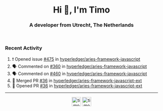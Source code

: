 <h1 align="center">Hi 👋, I'm Timo</h1>
<h3 align="center">A developer from Utrecht, The Netherlands</h3>
<br/>
<!-- https://github.com/rahuldkjain/github-profile-readme-generator --!>

<!--  <p align="left"><img src="https://github-readme-stats.vercel.app/api?username=timoglastra&show_icons=true&count_private=true&" alt="timoglastra" /></p> --!>

<!--
Github language stats
<p align="left"><img src="https://github-readme-stats.vercel.app/api/top-langs/?username=timoglastra&layout=compact" alt="timoglastra" /><p>
-->

<!-- Codestats language stats -->
<!-- <p align="left"><img src="https://codestats-readme.vercel.app/api/top-langs/?username=timoglastra&layout=compact&language_count=12" alt="timoglastra" /><p>    --!>
  
<h3>Recent Activity</h3>

<!--START_SECTION:activity-->
1. ❗️ Opened issue [#475](https://github.com/hyperledger/aries-framework-javascript/issues/475) in [hyperledger/aries-framework-javascript](https://github.com/hyperledger/aries-framework-javascript)
2. 🗣 Commented on [#360](https://github.com/hyperledger/aries-framework-javascript/issues/360) in [hyperledger/aries-framework-javascript](https://github.com/hyperledger/aries-framework-javascript)
3. 🗣 Commented on [#460](https://github.com/hyperledger/aries-framework-javascript/issues/460) in [hyperledger/aries-framework-javascript](https://github.com/hyperledger/aries-framework-javascript)
4. 🎉 Merged PR [#36](https://github.com/hyperledger/aries-framework-javascript-ext/pull/36) in [hyperledger/aries-framework-javascript-ext](https://github.com/hyperledger/aries-framework-javascript-ext)
5. 💪 Opened PR [#36](https://github.com/hyperledger/aries-framework-javascript-ext/pull/36) in [hyperledger/aries-framework-javascript-ext](https://github.com/hyperledger/aries-framework-javascript-ext)
<!--END_SECTION:activity-->

---

<p align="center">
<a href="https://twitter.com/timoglastra" target="blank"><img align="center" src="https://cdn.jsdelivr.net/npm/simple-icons@3.0.1/icons/twitter.svg" alt="timoglastra" height="30" width="30" /></a>
<a href="https://linkedin.com/in/timoglastra" target="blank"><img align="center" src="https://cdn.jsdelivr.net/npm/simple-icons@3.0.1/icons/linkedin.svg" alt="timoglastra" height="30" width="30" /></a>
</p>



